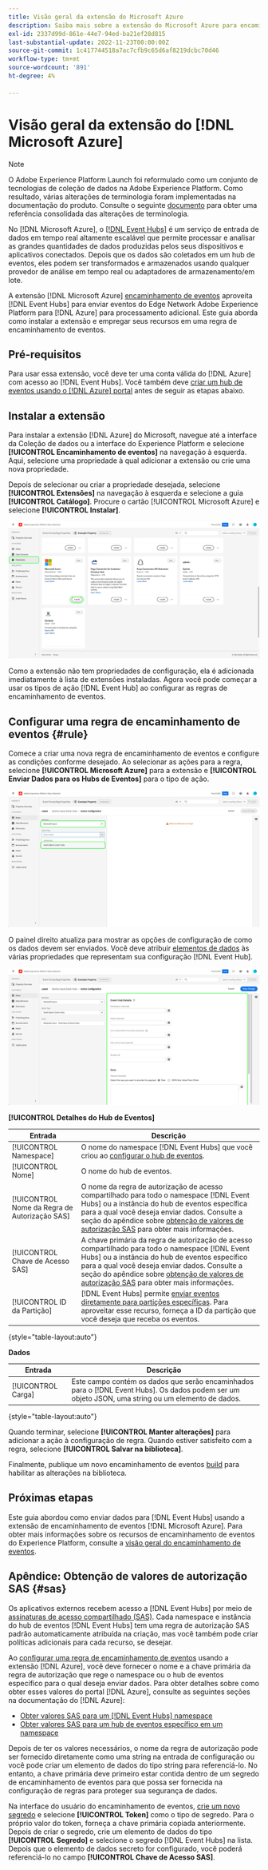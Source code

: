 ```yaml
---
title: Visão geral da extensão do Microsoft Azure
description: Saiba mais sobre a extensão do Microsoft Azure para encaminhamento de eventos no Adobe Experience Platform.
exl-id: 2337d99d-861e-44e7-94ed-ba21ef28d815
last-substantial-update: 2022-11-23T00:00:00Z
source-git-commit: 1c417744518a7ac7cfb9c65d6af8219dcbc70d46
workflow-type: tm+mt
source-wordcount: '891'
ht-degree: 4%

---
```


# Visão geral da extensão do [!DNL Microsoft Azure]

>[!NOTE]
>
>O Adobe Experience Platform Launch foi reformulado como um conjunto de tecnologias de coleção de dados na Adobe Experience Platform. Como resultado, várias alterações de terminologia foram implementadas na documentação do produto. Consulte o seguinte [documento](../../../term-updates.md) para obter uma referência consolidada das alterações de terminologia.

No [!DNL Microsoft Azure], o [[!DNL Event Hubs]](https://azure.microsoft.com/en-us/products/event-hubs/#overview) é um serviço de entrada de dados em tempo real altamente escalável que permite processar e analisar as grandes quantidades de dados produzidas pelos seus dispositivos e aplicativos conectados. Depois que os dados são coletados em um hub de eventos, eles podem ser transformados e armazenados usando qualquer provedor de análise em tempo real ou adaptadores de armazenamento/em lote.

A extensão [!DNL Microsoft Azure] [encaminhamento de eventos](../../../ui/event-forwarding/overview.md) aproveita [!DNL Event Hubs] para enviar eventos do Edge Network Adobe Experience Platform para [!DNL Azure] para processamento adicional. Este guia aborda como instalar a extensão e empregar seus recursos em uma regra de encaminhamento de eventos.

## Pré-requisitos

Para usar essa extensão, você deve ter uma conta válida do [!DNL Azure] com acesso ao [!DNL Event Hubs]. Você também deve [criar um hub de eventos usando o [!DNL Azure] portal](https://learn.microsoft.com/en-us/azure/event-hubs/event-hubs-create) antes de seguir as etapas abaixo.

## Instalar a extensão

Para instalar a extensão [!DNL Azure] do Microsoft, navegue até a interface da Coleção de dados ou a interface do Experience Platform e selecione **[!UICONTROL Encaminhamento de eventos]** na navegação à esquerda. Aqui, selecione uma propriedade à qual adicionar a extensão ou crie uma nova propriedade.

Depois de selecionar ou criar a propriedade desejada, selecione **[!UICONTROL Extensões]** na navegação à esquerda e selecione a guia **[!UICONTROL Catálogo]**. Procure o cartão [!UICONTROL Microsoft Azure] e selecione **[!UICONTROL Instalar]**.

![O botão [!UICONTROL Instalar] sendo selecionado para a extensão do [!UICONTROL Microsoft Azure] na interface da Coleção de Dados.](../../../images/extensions/server/azure/install.png)

Como a extensão não tem propriedades de configuração, ela é adicionada imediatamente à lista de extensões instaladas. Agora você pode começar a usar os tipos de ação [!DNL Event Hub] ao configurar as regras de encaminhamento de eventos.

## Configurar uma regra de encaminhamento de eventos {#rule}

Comece a criar uma nova regra de encaminhamento de eventos e configure as condições conforme desejado. Ao selecionar as ações para a regra, selecione **[!UICONTROL Microsoft Azure]** para a extensão e **[!UICONTROL Enviar Dados para os Hubs de Eventos]** para o tipo de ação.

![O tipo de ação [!UICONTROL Enviar Dados para os Hubs de Eventos] que está sendo selecionado para uma regra na Interface da Coleção de Dados.](../../../images/extensions/server/azure/select-action-type.png)

O painel direito atualiza para mostrar as opções de configuração de como os dados devem ser enviados. Você deve atribuir [elementos de dados](../../../ui/managing-resources/data-elements.md) às várias propriedades que representam sua configuração [!DNL Event Hub].

![As opções de configuração do tipo de ação [!UICONTROL Enviar Dados para os Hubs de Eventos] mostradas na interface do usuário.](../../../images/extensions/server/azure/event-hub-details.png)

**[!UICONTROL Detalhes do Hub de Eventos]**

| Entrada | Descrição |
| --- | --- |
| [!UICONTROL Namespace] | O nome do namespace [!DNL Event Hubs] que você criou ao [configurar o hub de eventos](https://learn.microsoft.com/en-us/azure/event-hubs/event-hubs-create#create-an-event-hubs-namespace). |
| [!UICONTROL Nome] | O nome do hub de eventos. |
| [!UICONTROL Nome da Regra de Autorização SAS] | O nome da regra de autorização de acesso compartilhado para todo o namespace [!DNL Event Hubs] ou a instância do hub de eventos específica para a qual você deseja enviar dados. Consulte a seção do apêndice sobre [obtenção de valores de autorização SAS](#sas) para obter mais informações. |
| [!UICONTROL Chave de Acesso SAS] | A chave primária da regra de autorização de acesso compartilhado para todo o namespace [!DNL Event Hubs] ou a instância do hub de eventos específico para a qual você deseja enviar dados. Consulte a seção do apêndice sobre [obtenção de valores de autorização SAS](#sas) para obter mais informações. |
| [!UICONTROL ID da Partição] | [!DNL Event Hubs] permite [enviar eventos diretamente para partições específicas](https://learn.microsoft.com/en-us/azure/architecture/reference-architectures/event-hubs/partitioning-in-event-hubs-and-kafka). Para aproveitar esse recurso, forneça a ID da partição que você deseja que receba os eventos. |

{style="table-layout:auto"}

**Dados**

| Entrada | Descrição |
| --- | --- |
| [!UICONTROL Carga] | Este campo contém os dados que serão encaminhados para o [!DNL Event Hubs]. Os dados podem ser um objeto JSON, uma string ou um elemento de dados. |

{style="table-layout:auto"}

Quando terminar, selecione **[!UICONTROL Manter alterações]** para adicionar a ação à configuração de regra. Quando estiver satisfeito com a regra, selecione **[!UICONTROL Salvar na biblioteca]**.

Finalmente, publique um novo encaminhamento de eventos [build](../../../ui/publishing/builds.md) para habilitar as alterações na biblioteca.

## Próximas etapas

Este guia abordou como enviar dados para [!DNL Event Hubs] usando a extensão de encaminhamento de eventos [!DNL Microsoft Azure]. Para obter mais informações sobre os recursos de encaminhamento de eventos do Experience Platform, consulte a [visão geral do encaminhamento de eventos](../../../ui/event-forwarding/overview.md).

## Apêndice: Obtenção de valores de autorização SAS {#sas}

Os aplicativos externos recebem acesso a [!DNL Event Hubs] por meio de [assinaturas de acesso compartilhado (SAS)](https://learn.microsoft.com/en-us/azure/event-hubs/authorize-access-shared-access-signature). Cada namespace e instância do hub de eventos [!DNL Event Hubs] tem uma regra de autorização SAS padrão automaticamente atribuída na criação, mas você também pode criar políticas adicionais para cada recurso, se desejar.

Ao [configurar uma regra de encaminhamento de eventos](#rule) usando a extensão [!DNL Azure], você deve fornecer o nome e a chave primária da regra de autorização que rege o namespace ou o hub de eventos específico para o qual deseja enviar dados. Para obter detalhes sobre como obter esses valores do portal [!DNL Azure], consulte as seguintes seções na documentação do [!DNL Azure]:

* [Obter valores SAS para um [!DNL Event Hubs] namespace](https://learn.microsoft.com/en-us/azure/event-hubs/event-hubs-get-connection-string#connection-string-for-a-namespace)
* [Obter valores SAS para um hub de eventos específico em um namespace](https://learn.microsoft.com/en-us/azure/event-hubs/event-hubs-get-connection-string#connection-string-for-a-specific-event-hub-in-a-namespace)

Depois de ter os valores necessários, o nome da regra de autorização pode ser fornecido diretamente como uma string na entrada de configuração ou você pode criar um elemento de dados do tipo string para referenciá-lo. No entanto, a chave primária deve primeiro estar contida dentro de um segredo de encaminhamento de eventos para que possa ser fornecida na configuração de regras para proteger sua segurança de dados.

Na interface do usuário do encaminhamento de eventos, [crie um novo segredo](../../../ui/event-forwarding/secrets.md) e selecione **[!UICONTROL Token]** como o tipo de segredo. Para o próprio valor do token, forneça a chave primária copiada anteriormente. Depois de criar o segredo, crie um elemento de dados do tipo **[!UICONTROL Segredo]** e selecione o segredo [!DNL Event Hubs] na lista. Depois que o elemento de dados secreto for configurado, você poderá referenciá-lo no campo **[!UICONTROL Chave de Acesso SAS]**.
